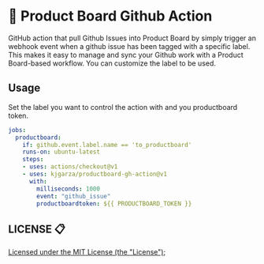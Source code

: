 

# :rocket: Product Board Github Action


GitHub action that pull Github Issues into Product Board by simply trigger an webhook event when a github issue has been tagged with a specific label. This makes it easy to manage and sync your Github work with a Product Board-based workflow. You can customize the label to be used.
## Usage

Set the label you want to control the action with and you productboard token.

```yaml
jobs:
  productboard:
    if: github.event.label.name == 'to_productboard'
    runs-on: ubuntu-latest
    steps:
    - uses: actions/checkout@v1
    - uses: kjgarza/productboard-gh-action@v1
      with:
        milliseconds: 1000
        event: "github_issue"
        productboardtoken: ${{ PRODUCTBOARD_TOKEN }}
```

## LICENSE 📋
[Licensed under the MIT License (the "License")](./LICENSE);
